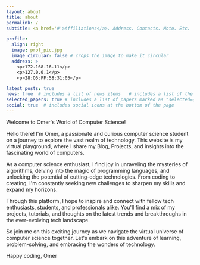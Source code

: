 ```yaml
---
layout: about
title: about
permalink: /
subtitle: <a href='#'>Affiliations</a>. Address. Contacts. Moto. Etc.

profile:
  align: right
  image: prof_pic.jpg
  image_circular: false # crops the image to make it circular
  address: >
    <p>172.168.16.11</p>
    <p>127.0.0.1</p>
    <p>28:O5:FF:58:31:05</p>

latest_posts: true
news: true  # includes a list of news items   # includes a list of the newest posts
selected_papers: true # includes a list of papers marked as "selected={true}"
social: true  # includes social icons at the bottom of the page
--- 
```


Welcome to Omer's World of Computer Science!

Hello there! I'm Omer, a passionate and curious computer science student on a journey to explore the vast realm of technology. This website is my virtual playground, where I share my Blog, Projects, and insights into the fascinating world of computers.

As a computer science enthusiast, I find joy in unraveling the mysteries of algorithms, delving into the magic of programming languages, and unlocking the potential of cutting-edge technologies. From coding to creating, I'm constantly seeking new challenges to sharpen my skills and expand my horizons.

Through this platform, I hope to inspire and connect with fellow tech enthusiasts, students, and professionals alike. You'll find a mix of my projects, tutorials, and thoughts on the latest trends and breakthroughs in the ever-evolving tech landscape.

So join me on this exciting journey as we navigate the virtual universe of computer science together. Let's embark on this adventure of learning, problem-solving, and embracing the wonders of technology.

Happy coding,
Omer